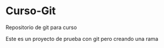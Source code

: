 # Curso-Git
Repositorio de git para curso

Este es un proyecto de prueba con git pero creando una rama
